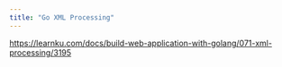 ```yaml
---
title: "Go XML Processing"
---
```



<https://learnku.com/docs/build-web-application-with-golang/071-xml-processing/3195>
